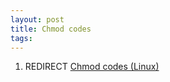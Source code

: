 ```yaml
---
layout: post 
title: Chmod codes
tags: 
---
```


1.  REDIRECT [Chmod codes (Linux)](Chmod_codes_(Linux) "wikilink")
